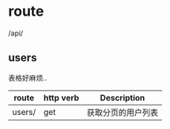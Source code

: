 route
============
/api/

## users
表格好麻烦..

| route | http verb |Description|
|-------|-----------|-----------|
|users/ | get       |获取分页的用户列表|







